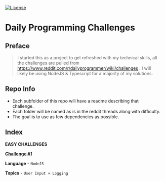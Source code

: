 [![License](https://img.shields.io/badge/license-MIT-green)](https://github.com/JamesPielstickerPortfolio/r-dailyprogrammer-challenges/blob/master/LICENSE.md) 
# Daily Programming Challenges

## Preface
> I started this as a project to get refreshed with my technical skills, all the challenges are pulled from https://www.reddit.com/r/dailyprogrammer/wiki/challenges . I will likely be using NodeJS & Typescript for a majority of my solutions.

## Repo Info
- Each subfolder of this repo will have a readme describing that challenge.
- Each folder will be named as is in the reddit threads along with difficulty.
- The goal is to use as few dependencies as possible.


## Index

**EASY CHALLENGES**

**[Challenge #1](https://github.com/JamesPielstickerPortfolio/r-dailyprogrammer-challenges/tree/main/Challenge-%231%20%5BEasy%5D)**

**Language** - `NodeJS`

**Topics** - `User Input + Logging`